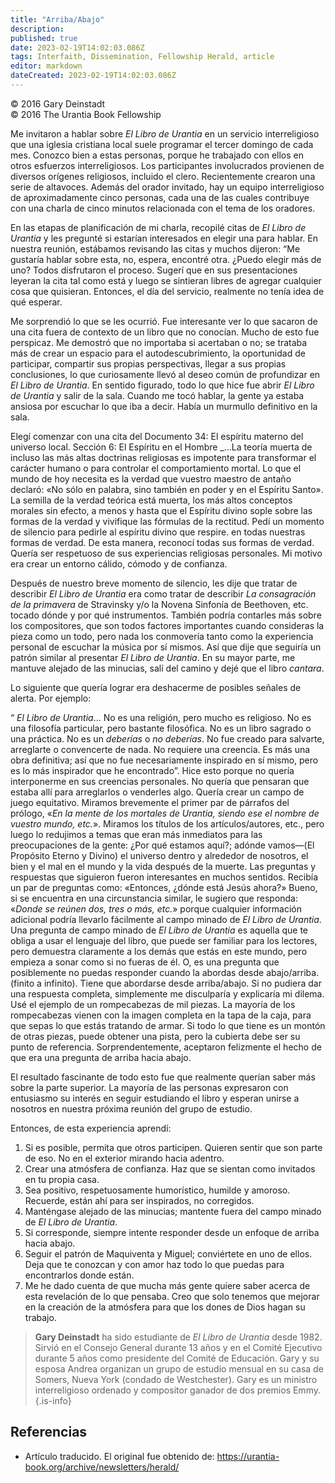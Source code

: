 ```yaml
---
title: "Arriba/Abajo"
description: 
published: true
date: 2023-02-19T14:02:03.086Z
tags: Interfaith, Dissemination, Fellowship Herald, article
editor: markdown
dateCreated: 2023-02-19T14:02:03.086Z
---
```


<p class="v-card v-sheet theme--light grey lighten-3 px-2">© 2016 Gary Deinstadt<br>© 2016 The Urantia Book Fellowship</p>


Me invitaron a hablar sobre _El Libro de Urantia_ en un servicio interreligioso que una iglesia cristiana local suele programar el tercer domingo de cada mes. Conozco bien a estas personas, porque he trabajado con ellos en otros esfuerzos interreligiosos. Los participantes involucrados provienen de diversos orígenes religiosos, incluido el clero. Recientemente crearon una serie de altavoces. Además del orador invitado, hay un equipo interreligioso de aproximadamente cinco personas, cada una de las cuales contribuye con una charla de cinco minutos relacionada con el tema de los oradores.

En las etapas de planificación de mi charla, recopilé citas de _El Libro de Urantia_ y les pregunté si estarían interesados ​​en elegir una para hablar. En nuestra reunión, estábamos revisando las citas y muchos dijeron: “Me gustaría hablar sobre esta, no, espera, encontré otra. ¿Puedo elegir más de uno? Todos disfrutaron el proceso. Sugerí que en sus presentaciones leyeran la cita tal como está y luego se sintieran libres de agregar cualquier cosa que quisieran. Entonces, el día del servicio, realmente no tenía idea de qué esperar.

Me sorprendió lo que se les ocurrió. Fue interesante ver lo que sacaron de una cita fuera de contexto de un libro que no conocían. Mucho de esto fue perspicaz. Me demostró que no importaba si acertaban o no; se trataba más de crear un espacio para el autodescubrimiento, la oportunidad de participar, compartir sus propias perspectivas, llegar a sus propias conclusiones, lo que curiosamente llevó al deseo común de profundizar en _El Libro de Urantia_. En sentido figurado, todo lo que hice fue abrir _El Libro de Urantia_ y salir de la sala. Cuando me tocó hablar, la gente ya estaba ansiosa por escuchar lo que iba a decir. Había un murmullo definitivo en la sala.

Elegí comenzar con una cita del Documento 34: El espíritu materno del universo local. Sección 6: El Espíritu en el Hombre _...La teoría muerta de incluso las más altas doctrinas religiosas es impotente para transformar el carácter humano o para controlar el comportamiento mortal. Lo que el mundo de hoy necesita es la verdad que vuestro maestro de antaño declaró: «No sólo en palabra, sino también en poder y en el Espíritu Santo». La semilla de la verdad teórica está muerta, los más altos conceptos morales sin efecto, a menos y hasta que el Espíritu divino sople sobre las formas de la verdad y vivifique las fórmulas de la rectitud. Pedí un momento de silencio para pedirle al espíritu divino que respire. en todas nuestras formas de verdad. De esta manera, reconocí todas sus formas de verdad. Quería ser respetuoso de sus experiencias religiosas personales. Mi motivo era crear un entorno cálido, cómodo y de confianza.

Después de nuestro breve momento de silencio, les dije que tratar de describir _El Libro de Urantia_ era como tratar de describir _La consagración de la primavera_ de Stravinsky y/o la Novena Sinfonía de Beethoven, etc. tocado dónde y por qué instrumentos. También podría contarles más sobre los compositores, que son todos factores importantes cuando consideras la pieza como un todo, pero nada los conmovería tanto como la experiencia personal de escuchar la música por sí mismos. Así que dije que seguiría un patrón similar al presentar _El Libro de Urantia_. En su mayor parte, me mantuve alejado de las minucias, salí del camino y dejé que el libro _cantara_.

Lo siguiente que quería lograr era deshacerme de posibles señales de alerta. Por ejemplo:

“ _El Libro de Urantia_...
No es una religión, pero mucho es religioso.
No es una filosofía particular, pero bastante filosófica.
No es un libro sagrado o una práctica.
No es un _deberías_ o _no deberías_.
No fue creado para salvarte, arreglarte o convencerte de nada.
No requiere una creencia. Es más una obra definitiva; así que no fue necesariamente inspirado en sí mismo, pero es lo más inspirador que he encontrado”. Hice esto porque no quería interponerme en sus creencias personales.
No quería que pensaran que estaba allí para arreglarlos o venderles algo. Quería crear un campo de juego equitativo.
Miramos brevemente el primer par de párrafos del prólogo, «_En la mente de los mortales de Urantia, siendo ese el nombre de vuestro mundo, etc._». Miramos los títulos de los artículos/autores, etc., pero luego lo redujimos a temas que eran más inmediatos para las preocupaciones de la gente: ¿Por qué estamos aquí?; adónde vamos—(El Propósito Eterno y Divino) el universo dentro y alrededor de nosotros, el bien y el mal en el mundo y la vida después de la muerte.
Las preguntas y respuestas que siguieron fueron interesantes en muchos sentidos. Recibía un par de preguntas como: «Entonces, ¿dónde está Jesús ahora?» Bueno, si se encuentra en una circunstancia similar, le sugiero que responda: «_Donde se reúnen dos, tres o más, etc._» porque cualquier información adicional podría llevarlo fácilmente al campo minado de _El Libro de Urantia_. Una pregunta de campo minado de _El Libro de Urantia_ es aquella que te obliga a usar el lenguaje del libro, que puede ser familiar para los lectores, pero demuestra claramente a los demás que estás en este mundo, pero empieza a sonar como si no fueras de él. O, es una pregunta que posiblemente no puedas responder cuando la abordas desde abajo/arriba. (finito a infinito). Tiene que abordarse desde arriba/abajo. Si no pudiera dar una respuesta completa, simplemente me disculparía y explicaría mi dilema. Usé el ejemplo de un rompecabezas de mil piezas. La mayoría de los rompecabezas vienen con la imagen completa en la tapa de la caja, para que sepas lo que estás tratando de armar. Si todo lo que tiene es un montón de otras piezas, puede obtener una pista, pero la cubierta debe ser su punto de referencia. Sorprendentemente, aceptaron felizmente el hecho de que era una pregunta de arriba hacia abajo.

El resultado fascinante de todo esto fue que realmente querían saber más sobre la parte superior. La mayoría de las personas expresaron con entusiasmo su interés en seguir estudiando el libro y esperan unirse a nosotros en nuestra próxima reunión del grupo de estudio.

Entonces, de esta experiencia aprendí:

1. Si es posible, permita que otros participen. Quieren sentir que son parte de eso. No en el exterior mirando hacia adentro.
2. Crear una atmósfera de confianza. Haz que se sientan como invitados en tu propia casa.
3. Sea positivo, respetuosamente humorístico, humilde y amoroso. Recuerde, están ahí para ser inspirados, no corregidos.
4. Manténgase alejado de las minucias; mantente fuera del campo minado de _El Libro de Urantia_.
5. Si corresponde, siempre intente responder desde un enfoque de arriba hacia abajo.
6. Seguir el patrón de Maquiventa y Miguel; conviértete en uno de ellos. Deja que te conozcan y con amor haz todo lo que puedas para encontrarlos donde están.
7. Me he dado cuenta de que mucha más gente quiere saber acerca de esta revelación de lo que pensaba. Creo que solo tenemos que mejorar en la creación de la atmósfera para que los dones de Dios hagan su trabajo.


> **Gary Deinstadt** ha sido estudiante de _El Libro de Urantia_ desde 1982. Sirvió en el Consejo General durante 13 años y en el Comité Ejecutivo durante 5 años como presidente del Comité de Educación. Gary y su esposa Andrea organizan un grupo de estudio mensual en su casa de Somers, Nueva York (condado de Westchester). Gary es un ministro interreligioso ordenado y compositor ganador de dos premios Emmy.
{.is-info}

## Referencias

- Artículo traducido. El original fue obtenido de: https://urantia-book.org/archive/newsletters/herald/

